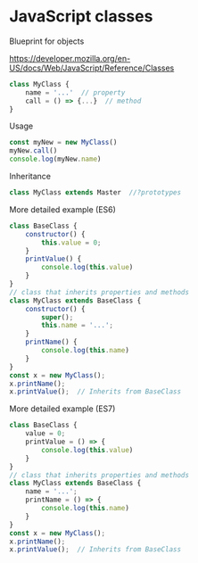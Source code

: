 # JavaScript classes

Blueprint for objects

https://developer.mozilla.org/en-US/docs/Web/JavaScript/Reference/Classes






```javascript
class MyClass { 
	name = '...'  // property
	call = () => {...}  // method
}
```

Usage

```javascript
const myNew = new MyClass()
myNew.call()
console.log(myNew.name)
```

Inheritance

```javascript
class MyClass extends Master  //?prototypes
```

More detailed example (ES6)

```javascript
class BaseClass { 
	constructor() { 
		this.value = 0;
	}
	printValue() {
		console.log(this.value)
	}
}
// class that inherits properties and methods
class MyClass extends BaseClass { 
	constructor() {
		super();
		this.name = '...';
	}
	printName() {
		console.log(this.name)
	}
}
const x = new MyClass();
x.printName();
x.printValue();  // Inherits from BaseClass
```

More detailed example (ES7)


```javascript
class BaseClass { 
	value = 0;
	printValue = () => {
		console.log(this.value)
	}
}
// class that inherits properties and methods
class MyClass extends BaseClass { 
	name = '...';
	printName = () => {
		console.log(this.name)
	}
}
const x = new MyClass();
x.printName();
x.printValue();  // Inherits from BaseClass
```

